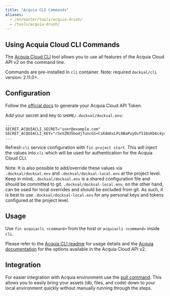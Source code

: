 ```yaml
---
title: "Acquia CLI Commands"
aliases:
  - /en/master/tools/acquia-drush/
  - /tools/acquia-drush/
---
```



## Using Acquia Cloud CLI Commands

The [Acquia Cloud CLI](https://github.com/typhonius/acquia_cli) tool allows you 
to use all features of the Acquia Cloud API v2 on the command line.  

Commands are pre-installed in `cli` container. Note: required `docksal/cli` version: 2.11.0+.


## Configuration

Follow the [official docs](https://cloud.acquia.com/#/profile/tokens) to 
generate your Acquia Cloud API Token.  

Add your secret and key to `$HOME/.docksal/docksal.env`:

```
...
SECRET_ACQUIACLI_SECRET="user@example.com"
SECRET_ACQUIACLI_KEY="rSxVZN35bo4jTuncGS+CiKdmhxLPL0BaPuyOvf510sKb6c4ycxZsfFpC/vjJgaMvGvpKi06iHoqX"
...
```

Refresh `cli` service configuration with `fin project start`. This will inject the values into `cli`
which will be used for authentication for the Acquia Cloud CLI.

Note: It is also possible to add/override these values via `.docksal/docksal.env` and `.docksal/docksal-local.env` at the project level. Keep in mind, `.docksal/docksal.env` is a shared configuration file and should be committed to git. `.docksal/docksal-local.env`, on the other hand, can be used for local overrides and should be excluded from git. As such, it is best to use `.docksal/docksal-local.env` for any personal keys and tokens configured at the project level.


## Usage

Use `fin acquiacli <command>` from the host or `acquiacli <command>` inside `cli`.

Please refer to the [Acquia CLI readme](https://github.com/typhonius/acquia_cli) for usage details and
the [Acquia documentation](https://docs.acquia.com/acquia-cloud/develop/api/) for the options available
in the Acquia Cloud API v2.


## Integration

For easier integration with Acquia environment use the [pull command](/fin/fin-pull). 
This allows you to easily bring your assets (db, files, and code) down to your 
local environment quickly without manually running through the steps.
